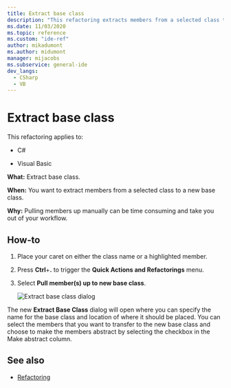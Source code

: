 ```yaml
---
title: Extract base class
description: "This refactoring extracts members from a selected class to a new base class."
ms.date: 11/03/2020
ms.topic: reference
ms.custom: "ide-ref"
author: mikadumont
ms.author: midumont
manager: mijacobs
ms.subservice: general-ide
dev_langs:
  - CSharp
  - VB
---
```

# Extract base class

This refactoring applies to:

- C#

- Visual Basic

**What:** Extract base class.

**When:** You want to extract members from a selected class to a new base class.

**Why:** Pulling members up manually can be time consuming and take you out of your workflow. 

## How-to

1. Place your caret on either the class name or a highlighted member.

2. Press **Ctrl**+**.** to trigger the **Quick Actions and Refactorings** menu.

3. Select **Pull member(s) up to new base class**.

    ![Extract base class dialog](media/extract-base-class.png)

The new **Extract Base Class** dialog will open where you can specify the name for the base class and location of where it should be placed. You can select the members that you want to transfer to the new base class and choose to make the members abstract by selecting the checkbox in the Make abstract column.

## See also

- [Refactoring](../refactoring-in-visual-studio.md)
